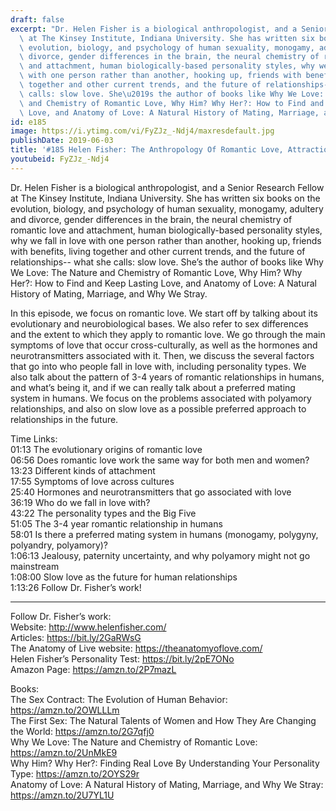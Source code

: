 ```yaml
---
draft: false
excerpt: "Dr. Helen Fisher is a biological anthropologist, and a Senior Research Fellow\
  \ at The Kinsey Institute, Indiana University. She has written six books on the\
  \ evolution, biology, and psychology of human sexuality, monogamy, adultery and\
  \ divorce, gender differences in the brain, the neural chemistry of romantic love\
  \ and attachment, human biologically-based personality styles, why we fall in love\
  \ with one person rather than another, hooking up, friends with benefits, living\
  \ together and other current trends, and the future of relationships-- what she\
  \ calls: slow love. She\u2019s the author of books like Why We Love: The Nature\
  \ and Chemistry of Romantic Love, Why Him? Why Her?: How to Find and Keep Lasting\
  \ Love, and Anatomy of Love: A Natural History of Mating, Marriage, and Why We Stray."
id: e185
image: https://i.ytimg.com/vi/FyZJz_-Ndj4/maxresdefault.jpg
publishDate: 2019-06-03
title: '#185 Helen Fisher: The Anthropology Of Romantic Love, Attraction, And Attachment'
youtubeid: FyZJz_-Ndj4
---
```

Dr. Helen Fisher is a biological anthropologist, and a Senior Research Fellow at The Kinsey Institute, Indiana University. She has written six books on the evolution, biology, and psychology of human sexuality, monogamy, adultery and divorce, gender differences in the brain, the neural chemistry of romantic love and attachment, human biologically-based personality styles, why we fall in love with one person rather than another, hooking up, friends with benefits, living together and other current trends, and the future of relationships-- what she calls: slow love. She’s the author of books like Why We Love: The Nature and Chemistry of Romantic Love, Why Him? Why Her?: How to Find and Keep Lasting Love, and Anatomy of Love: A Natural History of Mating, Marriage, and Why We Stray.

In this episode, we focus on romantic love. We start off by talking about its evolutionary and neurobiological bases. We also refer to sex differences and the extent to which they apply to romantic love. We go through the main symptoms of love that occur cross-culturally, as well as the hormones and neurotransmitters associated with it. Then, we discuss the several factors that go into who people fall in love with, including personality types. We also talk about the pattern of 3-4 years of romantic relationships in humans, and what’s being it, and if we can really talk about a preferred mating system in humans. We focus on the problems associated with polyamory relationships, and also on slow love as a possible preferred approach to relationships in the future.

Time Links:  
01:13  The evolutionary origins of romantic love  
06:56  Does romantic love work the same way for both men and women?                                             
13:23  Different kinds of attachment                                        
17:55  Symptoms of love across cultures                                             
25:40  Hormones and neurotransmitters that go associated with love                                     
36:19  Who do we fall in love with?                               
43:22  The personality types and the Big Five                       
51:05  The 3-4 year romantic relationship in humans            
58:01  Is there a preferred mating system in humans (monogamy, polygyny, polyandry, polyamory)?     
1:06:13  Jealousy, paternity uncertainty, and why polyamory might not go mainstream  
1:08:00  Slow love as the future for human relationships  
1:13:26  Follow Dr. Fisher’s work!

---

Follow Dr. Fisher’s work:  
Website: http://www.helenfisher.com/  
Articles: https://bit.ly/2GaRWsG  
The Anatomy of Live website: https://theanatomyoflove.com/  
Helen Fisher’s Personality Test: https://bit.ly/2pE7ONo  
Amazon Page: https://amzn.to/2P7mazL

Books:  
The Sex Contract: The Evolution of Human Behavior: https://amzn.to/2OWLLLm  
The First Sex: The Natural Talents of Women and How They Are Changing the World: https://amzn.to/2G7qfj0  
Why We Love: The Nature and Chemistry of Romantic Love: https://amzn.to/2UnMkE9  
Why Him? Why Her?: Finding Real Love By Understanding Your Personality Type: https://amzn.to/2OYS29r  
Anatomy of Love: A Natural History of Mating, Marriage, and Why We Stray: https://amzn.to/2U7YL1U
